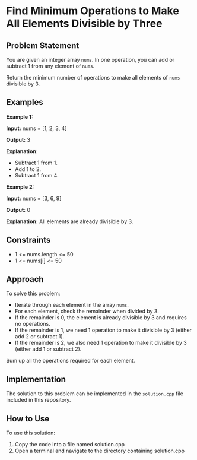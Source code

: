 # Find Minimum Operations to Make All Elements Divisible by Three

## Problem Statement

You are given an integer array `nums`. In one operation, you can add or subtract 1 from any element of `nums`.

Return the minimum number of operations to make all elements of `nums` divisible by 3.

## Examples

**Example 1:**

**Input:**
nums = [1, 2, 3, 4]

**Output:**
3

**Explanation:**
- Subtract 1 from 1.
- Add 1 to 2.
- Subtract 1 from 4.

**Example 2:**

**Input:**
nums = [3, 6, 9]

**Output:**
0


**Explanation:**
All elements are already divisible by 3.

## Constraints

- 1 <= nums.length <= 50
- 1 <= nums[i] <= 50

## Approach

To solve this problem:
- Iterate through each element in the array `nums`.
- For each element, check the remainder when divided by 3.
- If the remainder is 0, the element is already divisible by 3 and requires no operations.
- If the remainder is 1, we need 1 operation to make it divisible by 3 (either add 2 or subtract 1).
- If the remainder is 2, we also need 1 operation to make it divisible by 3 (either add 1 or subtract 2).

Sum up all the operations required for each element.

## Implementation

The solution to this problem can be implemented in the `solution.cpp` file included in this repository.


## How to Use
To use this solution:

1. Copy the code into a file named solution.cpp
2. Open a terminal and navigate to the directory containing solution.cpp
